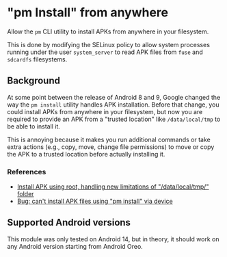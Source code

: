 # "pm Install" from anywhere

Allow the `pm` CLI utility to install APKs from anywhere in your filesystem.

This is done by modifying the SELinux policy to allow system processes running under the user `system_server` to read APK files from `fuse` and `sdcardfs` filesystems.

## Background

At some point between the release of Android 8 and 9, Google changed the way the `pm install` utility handles APK installation. Before that change, you could install APKs from anywhere in your filesystem, but now you are required to provide an APK from a "trusted location" like `/data/local/tmp` to be able to install it.

This is annoying because it makes you run additional commands or take extra actions (e.g., copy, move, change file permissions) to move or copy the APK to a trusted location before actually installing it.

### References

* [Install APK using root, handling new limitations of "/data/local/tmp/" folder](https://stackoverflow.com/questions/50540334)
* [Bug: can't install APK files using "pm install" via device](https://issuetracker.google.com/issues/80270303)

## Supported Android versions

This module was only tested on Android 14, but in theory, it should work on any Android version starting from Android Oreo.
